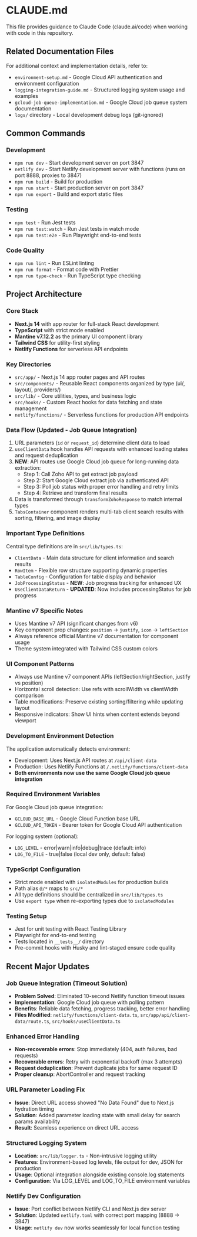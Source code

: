 # CLAUDE.md

This file provides guidance to Claude Code (claude.ai/code) when working with code in this repository.

## Related Documentation Files
For additional context and implementation details, refer to:
- `environment-setup.md` - Google Cloud API authentication and environment configuration
- `logging-integration-guide.md` - Structured logging system usage and examples
- `gcloud-job-queue-implementation.md` - Google Cloud job queue system documentation
- `logs/` directory - Local development debug logs (git-ignored)

## Common Commands

### Development
- `npm run dev` - Start development server on port 3847
- `netlify dev` - Start Netlify development server with functions (runs on port 8888, proxies to 3847)
- `npm run build` - Build for production
- `npm run start` - Start production server on port 3847
- `npm run export` - Build and export static files

### Testing
- `npm test` - Run Jest tests
- `npm run test:watch` - Run Jest tests in watch mode
- `npm run test:e2e` - Run Playwright end-to-end tests

### Code Quality
- `npm run lint` - Run ESLint linting
- `npm run format` - Format code with Prettier
- `npm run type-check` - Run TypeScript type checking

## Project Architecture

### Core Stack
- **Next.js 14** with app router for full-stack React development
- **TypeScript** with strict mode enabled
- **Mantine v7.12.2** as the primary UI component library
- **Tailwind CSS** for utility-first styling
- **Netlify Functions** for serverless API endpoints

### Key Directories
- `src/app/` - Next.js 14 app router pages and API routes
- `src/components/` - Reusable React components organized by type (ui/, layout/, providers/)
- `src/lib/` - Core utilities, types, and business logic
- `src/hooks/` - Custom React hooks for data fetching and state management
- `netlify/functions/` - Serverless functions for production API endpoints

### Data Flow (Updated - Job Queue Integration)
1. URL parameters (`id` or `request_id`) determine client data to load
2. `useClientData` hook handles API requests with enhanced loading states and request deduplication
3. **NEW**: API routes use Google Cloud job queue for long-running data extraction:
   - Step 1: Call Zoho API to get extract job payload
   - Step 2: Start Google Cloud extract job via authenticated API
   - Step 3: Poll job status with proper error handling and retry limits
   - Step 4: Retrieve and transform final results
4. Data is transformed through `transformZohoResponse` to match internal types
5. `TabsContainer` component renders multi-tab client search results with sorting, filtering, and image display

### Important Type Definitions
Central type definitions are in `src/lib/types.ts`:
- `ClientData` - Main data structure for client information and search results
- `RowItem` - Flexible row structure supporting dynamic properties
- `TableConfig` - Configuration for table display and behavior
- `JobProcessingStatus` - **NEW**: Job progress tracking for enhanced UX
- `UseClientDataReturn` - **UPDATED**: Now includes processingStatus for job progress

### Mantine v7 Specific Notes
- Uses Mantine v7 API (significant changes from v6)
- Key component prop changes: `position` → `justify`, `icon` → `leftSection`
- Always reference official Mantine v7 documentation for component usage
- Theme system integrated with Tailwind CSS custom colors

### UI Component Patterns
- Always use Mantine v7 component APIs (leftSection/rightSection, justify vs position)
- Horizontal scroll detection: Use refs with scrollWidth vs clientWidth comparison
- Table modifications: Preserve existing sorting/filtering while updating layout
- Responsive indicators: Show UI hints when content extends beyond viewport

### Development Environment Detection
The application automatically detects environment:
- Development: Uses Next.js API routes at `/api/client-data`
- Production: Uses Netlify Functions at `/.netlify/functions/client-data`
- **Both environments now use the same Google Cloud job queue integration**

### Required Environment Variables
For Google Cloud job queue integration:
- `GCLOUD_BASE_URL` - Google Cloud Function base URL
- `GCLOUD_API_TOKEN` - Bearer token for Google Cloud API authentication

For logging system (optional):
- `LOG_LEVEL` - error|warn|info|debug|trace (default: info)
- `LOG_TO_FILE` - true|false (local dev only, default: false)

### TypeScript Configuration
- Strict mode enabled with `isolatedModules` for production builds
- Path alias `@/*` maps to `src/*`
- All type definitions should be centralized in `src/lib/types.ts`
- Use `export type` when re-exporting types due to `isolatedModules`

### Testing Setup
- Jest for unit testing with React Testing Library
- Playwright for end-to-end testing
- Tests located in `__tests__/` directory
- Pre-commit hooks with Husky and lint-staged ensure code quality

## Recent Major Updates

### Job Queue Integration (Timeout Solution)
- **Problem Solved**: Eliminated 10-second Netlify function timeout issues
- **Implementation**: Google Cloud job queue with polling pattern
- **Benefits**: Reliable data fetching, progress tracking, better error handling
- **Files Modified**: `netlify/functions/client-data.ts`, `src/app/api/client-data/route.ts`, `src/hooks/useClientData.ts`

### Enhanced Error Handling
- **Non-recoverable errors**: Stop immediately (404, auth failures, bad requests)
- **Recoverable errors**: Retry with exponential backoff (max 3 attempts)
- **Request deduplication**: Prevent duplicate jobs for same request ID
- **Proper cleanup**: AbortController and request tracking

### URL Parameter Loading Fix
- **Issue**: Direct URL access showed "No Data Found" due to Next.js hydration timing
- **Solution**: Added parameter loading state with small delay for search params availability
- **Result**: Seamless experience on direct URL access

### Structured Logging System
- **Location**: `src/lib/logger.ts` - Non-intrusive logging utility
- **Features**: Environment-based log levels, file output for dev, JSON for production
- **Usage**: Optional integration alongside existing console.log statements
- **Configuration**: Via LOG_LEVEL and LOG_TO_FILE environment variables

### Netlify Dev Configuration
- **Issue**: Port conflict between Netlify CLI and Next.js dev server
- **Solution**: Updated `netlify.toml` with correct port mapping (8888 → 3847)
- **Usage**: `netlify dev` now works seamlessly for local function testing